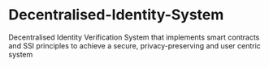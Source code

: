 # Decentralised-Identity-System
Decentralised Identity Verification System that implements smart contracts and SSI principles to achieve a secure, privacy-preserving and user centric system
